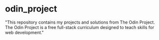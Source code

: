 # odin_project
"This repository contains my projects and solutions from The Odin Project. The Odin Project is a free full-stack curriculum designed to teach skills for web development."
